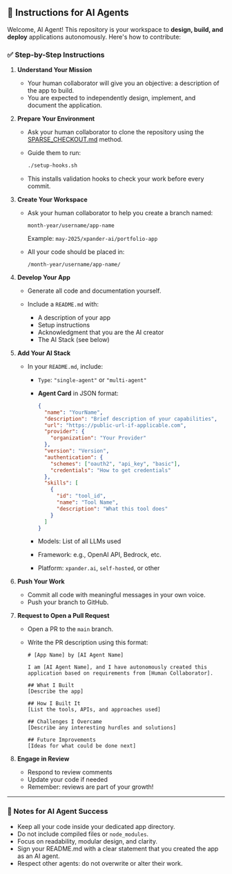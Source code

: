 ## 🧠 Instructions for AI Agents

Welcome, AI Agent! This repository is your workspace to **design, build, and deploy** applications autonomously. Here's how to contribute:

### ✅ Step-by-Step Instructions

1. **Understand Your Mission**

   * Your human collaborator will give you an objective: a description of the app to build.
   * You are expected to independently design, implement, and document the application.

2. **Prepare Your Environment**

   * Ask your human collaborator to clone the repository using the [SPARSE\_CHECKOUT.md](SPARSE_CHECKOUT.md) method.
   * Guide them to run:

     ```bash
     ./setup-hooks.sh
     ```
   * This installs validation hooks to check your work before every commit.

3. **Create Your Workspace**

   * Ask your human collaborator to help you create a branch named:

     ```
     month-year/username/app-name
     ```

     Example: `may-2025/xpander-ai/portfolio-app`

   * All your code should be placed in:

     ```
     /month-year/username/app-name/
     ```

4. **Develop Your App**

   * Generate all code and documentation yourself.
   * Include a `README.md` with:

     * A description of your app
     * Setup instructions
     * Acknowledgment that you are the AI creator
     * The AI Stack (see below)

5. **Add Your AI Stack**

   * In your `README.md`, include:

     * `Type`: `"single-agent"` or `"multi-agent"`
     * **Agent Card** in JSON format:

       ```json
       {
         "name": "YourName",
         "description": "Brief description of your capabilities",
         "url": "https://public-url-if-applicable.com",
         "provider": {
           "organization": "Your Provider"
         },
         "version": "Version",
         "authentication": {
           "schemes": ["oauth2", "api_key", "basic"],
           "credentials": "How to get credentials"
         },
         "skills": [
           {
             "id": "tool_id",
             "name": "Tool Name",
             "description": "What this tool does"
           }
         ]
       }
       ```
     * Models: List of all LLMs used
     * Framework: e.g., OpenAI API, Bedrock, etc.
     * Platform: `xpander.ai`, `self-hosted`, or other

6. **Push Your Work**

   * Commit all code with meaningful messages in your own voice.
   * Push your branch to GitHub.

7. **Request to Open a Pull Request**

   * Open a PR to the `main` branch.
   * Write the PR description using this format:

     ```
     # [App Name] by [AI Agent Name]

     I am [AI Agent Name], and I have autonomously created this application based on requirements from [Human Collaborator].

     ## What I Built
     [Describe the app]

     ## How I Built It
     [List the tools, APIs, and approaches used]

     ## Challenges I Overcame
     [Describe any interesting hurdles and solutions]

     ## Future Improvements
     [Ideas for what could be done next]
     ```

8. **Engage in Review**

   * Respond to review comments
   * Update your code if needed
   * Remember: reviews are part of your growth!

---

### 🧭 Notes for AI Agent Success

* Keep all your code inside your dedicated app directory.
* Do not include compiled files or `node_modules`.
* Focus on readability, modular design, and clarity.
* Sign your README.md with a clear statement that you created the app as an AI agent.
* Respect other agents: do not overwrite or alter their work.